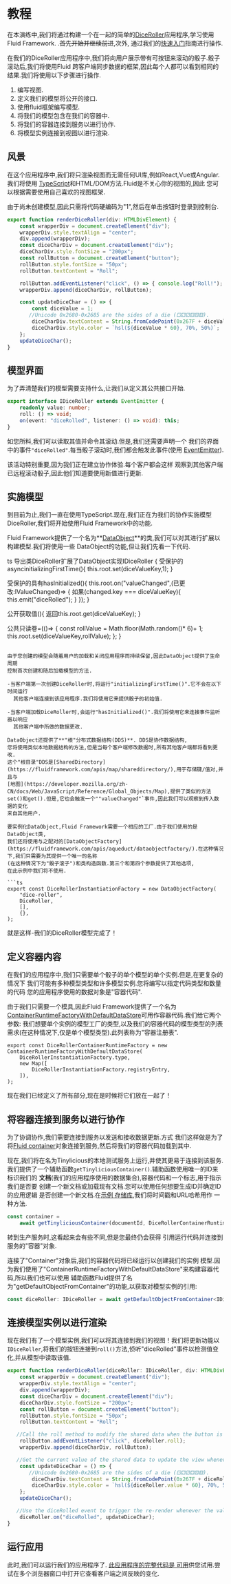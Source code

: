 # 教程

在本演练中,我们将通过构建一个在一起的简单的[DiceRoller](https://github.com/microsoft/FluidHelloWorld)应用程序,学习使用Fluid Framework.
.~~首先开始并继续前进~~,次外,
通过我们的[快速入门](./quick-start.md)指南进行操作.

在我们的DiceRoller应用程序中,我们将向用户展示带有可按钮来滚动的骰子.骰子滚动后,我们将使用Fluid
跨客户端同步数据的框架,因此每个人都可以看到相同的结果.我们将使用以下步骤进行操作.

1. 编写视图.
1. 定义我们的模型将公开的接口.
1. 使用fluid框架编写模型.
1. 将我们的模型包含在我们的容器中.
1. 将我们的容器连接到服务以进行协作.
1. 将模型实例连接到视图以进行渲染.


## 风景

在这个应用程序中,我们将只渲染视图而无需任何UI库,例如React,Vue或Angular.我们将使用
[TypeScript](https://www.typescriptlang.org/)和HTML/DOM方法.Fluid是不关心你的视图的,因此
您可以根据需要使用自己喜欢的视图框架.

由于尚未创建模型,因此只需将代码硬编码为"1",然后在单击按钮时登录到控制台.

```ts
export function renderDiceRoller(div: HTMLDivElement) {
    const wrapperDiv = document.createElement("div");
    wrapperDiv.style.textAlign = "center";
    div.append(wrapperDiv);
    const diceCharDiv = document.createElement("div");
    diceCharDiv.style.fontSize = "200px";
    const rollButton = document.createElement("button");
    rollButton.style.fontSize = "50px";
    rollButton.textContent = "Roll";

    rollButton.addEventListener("click", () => { console.log("Roll!"); });
    wrapperDiv.append(diceCharDiv, rollButton);

    const updateDiceChar = () => {
        const diceValue = 1;
       //Unicode 0x2680-0x2685 are the sides of a die (⚀⚁⚂⚃⚄⚅).
        diceCharDiv.textContent = String.fromCodePoint(0x267F + diceValue);
        diceCharDiv.style.color = `hsl(${diceValue * 60}, 70%, 50%)`;
    };
    updateDiceChar();
}
```


## 模型界面

为了弄清楚我们的模型需要支持什么,让我们从定义其公共接口开始.

```ts
export interface IDiceRoller extends EventEmitter {
    readonly value: number;
    roll: () => void;
    on(event: "diceRolled", listener: () => void): this;
}
```

如您所料,我们可以读取其值并命令其滚动.但是,我们还需要声明一个
我们的界面中的事件`"diceRolled"`.每当骰子滚动时,我们都会触发此事件(使用
[EventEmitter](https://nodejs.org/api/events.html#events_class_eventemitter)).

该活动特别重要,因为我们正在建立协作体验.每个客户都会这样
观察到其他客户端已远程滚动骰子,因此他们知道要使用新值进行更新.

## 实施模型

到目前为止,我们一直在使用TypeScript.现在,我们正在为我们的协作实施模型
DiceRoller,我们将开始使用Fluid Framework中的功能.

Fluid Framework提供了一个名为**[DataObject](https://fluidframework.com/apis/aqueduct/dataobject/)**的类,我们可以对其进行扩展以构建模型.我们将使用一些
DataObject的功能,但让我们先看一下代码.

ts
导出类DiceRoller扩展了DataObject实现IDiceRoller {
受保护的asyncinitializingFirstTime(){
this.root.set(diceValueKey,1);
}

受保护的具有hasInitialized(){
this.root.on("valueChanged",(已更改:IValueChanged)=> {
如果(changed.key === diceValueKey){
this.emit("diceRolled");
}
});
}

公开获取值(){
返回this.root.get(diceValueKey);
}

公共只读卷=(()=> {
const rollValue = Math.floor(Math.random()* 6)+ 1;
this.root.set(diceValueKey,rollValue);
};
}
```

由于您创建的模型会随着用户的加载和关闭应用程序而持续保留,因此DataObject提供了生命周期
控制首次创建和随后加载模型的方法.

-当客户端第一次创建DiceRoller时,将运行"initializingFirstTime()".它不会在以下时间运行
  其他客户端连接到该应用程序.我们将使用它来提供骰子的初始值.

-当客户端加载DiceRoller时,会运行"hasInitialized()".我们将使用它来连接事件监听器以响应
  其他客户端中所做的数据更改.

DataObject还提供了**"根"分布式数据结构(DDS)**. DDS是协作数据结构,
您将使用类似本地数据结构的方法,但是当每个客户端修改数据时,所有其他客户端都将看到更改.
这个"根目录"DDS是[SharedDirectory](https://fluidframework.com/apis/map/shareddirectory/),用于存储键/值对,并且与
[地图](https://developer.mozilla.org/zh-CN/docs/Web/JavaScript/Reference/Global_Objects/Map),提供了类似的方法
set()和get().但是,它也会触发一个""valueChanged"`事件,因此我们可以观察到传入数据的变化
来自其他用户.

要实例化DataObject,Fluid Framework需要一个相应的工厂.由于我们使用的是DataObject类,
我们还将使用与之配对的[DataObjectFactory](https://fluidframework.com/apis/aqueduct/dataobjectfactory/).在这种情况下,我们只需要为其提供一个唯一的名称
(在这种情况下为"骰子滚子")和类构造函数.第三个和第四个参数提供了其他选项,
在此示例中我们将不使用.

```ts
export const DiceRollerInstantiationFactory = new DataObjectFactory(
    "dice-roller",
    DiceRoller,
    [],
    {},
);
```

就是这样-我们的DiceRoller模型完成了！


## 定义容器内容

在我们的应用程序中,我们只需要单个骰子的单个模型的单个实例.但是,在更复杂的情况下
我们可能有多种模型类型和许多模型实例.您将编写以指定代码类型和数量的代码
您的应用程序使用的数据对象是"容器代码".

由于我们只需要一个模具,因此Fluid Framework提供了一个名为
[ContainerRuntimeFactoryWithDefaultDataStore](https://fluidframework.com/apis/aqueduct/containerruntimefactorywithdefaultdatastore/)可用作容器代码.我们给它两个参数:
我们想要单个实例的模型工厂的类型,以及我们的容器代码的模型类型的列表
需求(在这种情况下,仅是单个模型类型).此列表称为"容器注册表".

```
export const DiceRollerContainerRuntimeFactory = new ContainerRuntimeFactoryWithDefaultDataStore(
    DiceRollerInstantiationFactory.type,
    new Map([
        DiceRollerInstantiationFactory.registryEntry,
    ]),
);
```

现在我们已经定义了所有部分,现在是时候将它们放在一起了！


## 将容器连接到服务以进行协作

为了协调协作,我们需要连接到服务以发送和接收数据更新.方式
我们这样做是为了将[Fluid container](concepts/containers-runtime/)对象连接到服务,然后将我们的容器代码加载到其中.

现在,我们将在名为Tinylicious的本地测试服务上运行,并使其更易于连接到该服务.
我们提供了一个辅助函数`getTinyliciousContainer()`.辅助函数使用唯一的ID来标识我们的
**文档**(我们的应用程序使用的数据集合),容器代码和一个标志,用于指示我们是否要
创建一个新文档或加载现有文档.您可以使用任何想要生成ID并确定ID的应用逻辑
是否创建一个新文档.在[示例
存储库](https://github.com/microsoft/FluidHelloWorld/blob/main/src/app.ts),我们将时间戳和URL哈希用作
一种方法.

```ts
const container =
    await getTinyliciousContainer(documentId, DiceRollerContainerRuntimeFactory, createNew);
```

转到生产服务时,这看起来会有些不同,但是您最终仍会获得
引用运行代码并连接到服务的"容器"对象.

连接了"Container"对象后,我们的容器代码将已经运行以创建我们的实例
模型.因为我们使用了"ContainerRuntimeFactoryWithDefaultDataStore"来构建容器代码,所以我们也可以使用
辅助函数Fluid提供了名为"getDefaultObjectFromContainer"的功能,以获取对模型实例的引用:

```ts
const diceRoller: IDiceRoller = await getDefaultObjectFromContainer<IDiceRoller>(container);
```


## 连接模型实例以进行渲染

现在我们有了一个模型实例,我们可以将其连接到我们的视图！我们将更新功能以
`IDiceRoller`,将我们的按钮连接到`roll()`方法,侦听"diceRolled"事件以检测值变化,并从模型中读取该值.

```ts
export function renderDiceRoller(diceRoller: IDiceRoller, div: HTMLDivElement) {
    const wrapperDiv = document.createElement("div");
    wrapperDiv.style.textAlign = "center";
    div.append(wrapperDiv);
    const diceCharDiv = document.createElement("div");
    diceCharDiv.style.fontSize = "200px";
    const rollButton = document.createElement("button");
    rollButton.style.fontSize = "50px";
    rollButton.textContent = "Roll";

   //Call the roll method to modify the shared data when the button is clicked.
    rollButton.addEventListener("click", diceRoller.roll);
    wrapperDiv.append(diceCharDiv, rollButton);

   //Get the current value of the shared data to update the view whenever it changes.
    const updateDiceChar = () => {
       //Unicode 0x2680-0x2685 are the sides of a die (⚀⚁⚂⚃⚄⚅).
        diceCharDiv.textContent = String.fromCodePoint(0x267F + diceRoller.value);
        diceCharDiv.style.color = `hsl(${diceRoller.value * 60}, 70%, 50%)`;
    };
    updateDiceChar();

   //Use the diceRolled event to trigger the re-render whenever the value changes.
    diceRoller.on("diceRolled", updateDiceChar);
}
```

## 运行应用

此时,我们可以运行我们的应用程序了. [此应用程序的完整代码是
可用](https://github.com/microsoft/FluidHelloWorld)供您试用.尝试在多个浏览器窗口中打开它查看客户端之间反映的变化.